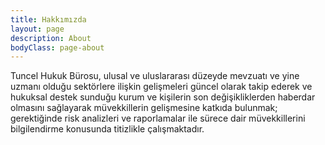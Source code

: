 ```yaml
---
title: Hakkımızda
layout: page
description: About
bodyClass: page-about
---
```


Tuncel Hukuk Bürosu, ulusal ve uluslararası düzeyde mevzuatı ve yine uzmanı olduğu sektörlere ilişkin gelişmeleri güncel olarak takip ederek ve hukuksal destek sunduğu kurum ve kişilerin son değişikliklerden haberdar olmasını sağlayarak müvekkillerin gelişmesine katkıda bulunmak; gerektiğinde risk analizleri ve raporlamalar ile sürece dair müvekkillerini bilgilendirme konusunda titizlikle çalışmaktadır.


